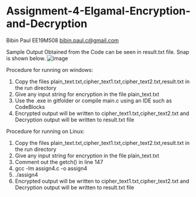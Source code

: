 # Assignment-4-Elgamal-Encryption-and-Decryption

Bibin Paul EE19M508 bibin.paul.c@gmail.com

Sample Output Obtained from the Code can be seen in result.txt file. Snap is shown below.
![image](https://user-images.githubusercontent.com/31993863/143671050-3818acbe-6d0c-4b3a-a9d6-e0fbcb6d3eff.png)


Procedure for running on windows:

1. Copy the files plain_text.txt,cipher_text1.txt,cipher_text2.txt,result.txt in the run directory
2. Give any input string for encryption in the file plain_text.txt
3. Use the .exe in gitfolder or
compile main.c using an IDE such as CodeBlocks
4. Encrypted output will be written to cipher_text1.txt,cipher_text2.txt and Decryption output will be written to result.txt file

Procedure for running on Linux:

1. Copy the files plain_text.txt,cipher_text1.txt,cipher_text2.txt,result.txt in the run directory
2. Give any input string for encryption in the file plain_text.txt
3. Comment out the getch() in line 147
4. gcc -lm assign4.c -o assign4
5. ./assign4
6. Encrypted output will be written to cipher_text1.txt,cipher_text2.txt and Decryption output will be written to result.txt file
